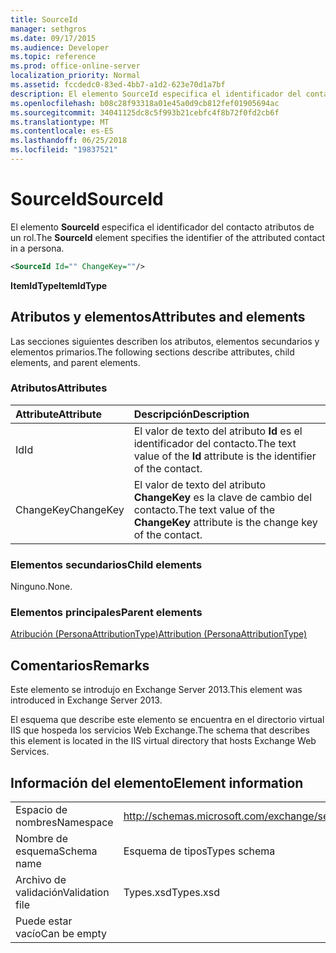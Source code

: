 ```yaml
---
title: SourceId
manager: sethgros
ms.date: 09/17/2015
ms.audience: Developer
ms.topic: reference
ms.prod: office-online-server
localization_priority: Normal
ms.assetid: fccdedc0-83ed-4bb7-a1d2-623e70d1a7bf
description: El elemento SourceId especifica el identificador del contacto atributos de un rol.
ms.openlocfilehash: b08c28f93318a01e45a0d9cb812fef01905694ac
ms.sourcegitcommit: 34041125dc8c5f993b21cebfc4f8b72f0fd2cb6f
ms.translationtype: MT
ms.contentlocale: es-ES
ms.lasthandoff: 06/25/2018
ms.locfileid: "19837521"
---
```

# <a name="sourceid"></a><span data-ttu-id="d4566-103">SourceId</span><span class="sxs-lookup"><span data-stu-id="d4566-103">SourceId</span></span>

<span data-ttu-id="d4566-104">El elemento **SourceId** especifica el identificador del contacto atributos de un rol.</span><span class="sxs-lookup"><span data-stu-id="d4566-104">The **SourceId** element specifies the identifier of the attributed contact in a persona.</span></span> 
  
```XML
<SourceId Id="" ChangeKey=""/>
```

 <span data-ttu-id="d4566-105">**ItemIdType**</span><span class="sxs-lookup"><span data-stu-id="d4566-105">**ItemIdType**</span></span>
## <a name="attributes-and-elements"></a><span data-ttu-id="d4566-106">Atributos y elementos</span><span class="sxs-lookup"><span data-stu-id="d4566-106">Attributes and elements</span></span>

<span data-ttu-id="d4566-107">Las secciones siguientes describen los atributos, elementos secundarios y elementos primarios.</span><span class="sxs-lookup"><span data-stu-id="d4566-107">The following sections describe attributes, child elements, and parent elements.</span></span>
  
### <a name="attributes"></a><span data-ttu-id="d4566-108">Atributos</span><span class="sxs-lookup"><span data-stu-id="d4566-108">Attributes</span></span>

|<span data-ttu-id="d4566-109">**Attribute**</span><span class="sxs-lookup"><span data-stu-id="d4566-109">**Attribute**</span></span>|<span data-ttu-id="d4566-110">**Descripción**</span><span class="sxs-lookup"><span data-stu-id="d4566-110">**Description**</span></span>|
|:-----|:-----|
|<span data-ttu-id="d4566-111">Id</span><span class="sxs-lookup"><span data-stu-id="d4566-111">Id</span></span>  <br/> |<span data-ttu-id="d4566-112">El valor de texto del atributo **Id** es el identificador del contacto.</span><span class="sxs-lookup"><span data-stu-id="d4566-112">The text value of the **Id** attribute is the identifier of the contact.</span></span>  <br/> |
|<span data-ttu-id="d4566-113">ChangeKey</span><span class="sxs-lookup"><span data-stu-id="d4566-113">ChangeKey</span></span>  <br/> |<span data-ttu-id="d4566-114">El valor de texto del atributo **ChangeKey** es la clave de cambio del contacto.</span><span class="sxs-lookup"><span data-stu-id="d4566-114">The text value of the **ChangeKey** attribute is the change key of the contact.</span></span>  <br/> |
   
### <a name="child-elements"></a><span data-ttu-id="d4566-115">Elementos secundarios</span><span class="sxs-lookup"><span data-stu-id="d4566-115">Child elements</span></span>

<span data-ttu-id="d4566-116">Ninguno.</span><span class="sxs-lookup"><span data-stu-id="d4566-116">None.</span></span>
  
### <a name="parent-elements"></a><span data-ttu-id="d4566-117">Elementos principales</span><span class="sxs-lookup"><span data-stu-id="d4566-117">Parent elements</span></span>

[<span data-ttu-id="d4566-118">Atribución (PersonaAttributionType)</span><span class="sxs-lookup"><span data-stu-id="d4566-118">Attribution (PersonaAttributionType)</span></span>](attribution-personaattributiontype.md)
  
## <a name="remarks"></a><span data-ttu-id="d4566-119">Comentarios</span><span class="sxs-lookup"><span data-stu-id="d4566-119">Remarks</span></span>

<span data-ttu-id="d4566-120">Este elemento se introdujo en Exchange Server 2013.</span><span class="sxs-lookup"><span data-stu-id="d4566-120">This element was introduced in Exchange Server 2013.</span></span>
  
<span data-ttu-id="d4566-121">El esquema que describe este elemento se encuentra en el directorio virtual IIS que hospeda los servicios Web Exchange.</span><span class="sxs-lookup"><span data-stu-id="d4566-121">The schema that describes this element is located in the IIS virtual directory that hosts Exchange Web Services.</span></span>
  
## <a name="element-information"></a><span data-ttu-id="d4566-122">Información del elemento</span><span class="sxs-lookup"><span data-stu-id="d4566-122">Element information</span></span>

|||
|:-----|:-----|
|<span data-ttu-id="d4566-123">Espacio de nombres</span><span class="sxs-lookup"><span data-stu-id="d4566-123">Namespace</span></span>  <br/> |http://schemas.microsoft.com/exchange/services/2006/types  <br/> |
|<span data-ttu-id="d4566-124">Nombre de esquema</span><span class="sxs-lookup"><span data-stu-id="d4566-124">Schema name</span></span>  <br/> |<span data-ttu-id="d4566-125">Esquema de tipos</span><span class="sxs-lookup"><span data-stu-id="d4566-125">Types schema</span></span>  <br/> |
|<span data-ttu-id="d4566-126">Archivo de validación</span><span class="sxs-lookup"><span data-stu-id="d4566-126">Validation file</span></span>  <br/> |<span data-ttu-id="d4566-127">Types.xsd</span><span class="sxs-lookup"><span data-stu-id="d4566-127">Types.xsd</span></span>  <br/> |
|<span data-ttu-id="d4566-128">Puede estar vacío</span><span class="sxs-lookup"><span data-stu-id="d4566-128">Can be empty</span></span>  <br/> ||
   

